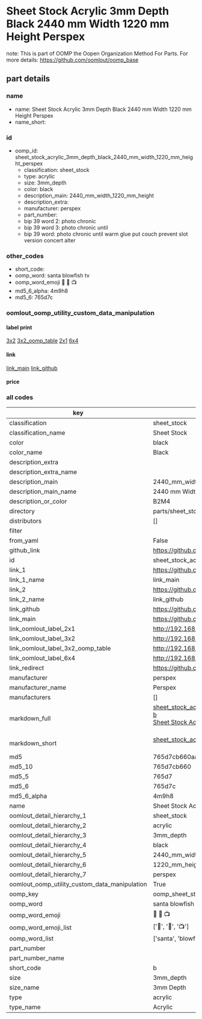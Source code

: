# Sheet Stock Acrylic 3mm Depth Black 2440 mm Width 1220 mm Height Perspex  

note: This is part of OOMP the Oopen Organization Method For Parts. For more details: https://github.com/oomlout/oomp_base

##  part details
  







### name
* name: Sheet Stock Acrylic 3mm Depth Black 2440 mm Width 1220 mm Height Perspex
* name_short: 
### id
* oomp_id: sheet_stock_acrylic_3mm_depth_black_2440_mm_width_1220_mm_height_perspex
  * classification: sheet_stock
  * type: acrylic
  * size: 3mm_depth
  * color: black
  * description_main: 2440_mm_width_1220_mm_height
  * description_extra: 
  * manufacturer: perspex
  * part_number: 
  * bip 39 word 2: photo chronic
  * bip 39 word 3: photo chronic until
  * bip 39 word: photo chronic until warm glue put couch prevent slot version concert alter

### other_codes
* short_code: 
* oomp_word: santa blowfish tv
* oomp_word_emoji :santa: :blowfish: :tv:
* md5_6_alpha: 4m9h8
* md5_6: 765d7c






### oomlout_oomp_utility_custom_data_manipulation
#### label print
[3x2](http://192.168.1.245:1112/?label=oomp%204m9h8)
[3x2_oomp_table](http://192.168.1.108:1112/?label=oomp%204m9h8)
[2x1](http://192.168.1.242:1112/?label=oomp%204m9h8)
[6x4](http://192.168.1.55:1112/?label=oomp%204m9h8)    

#### link

[link_main](https://github.com/oomlout/oomlout_oomp_version_1_messy/tree/main/parts/sheet_stock_acrylic_3mm_depth_black_2440_mm_width_1220_mm_height_perspex) [link_github](https://github.com/oomlout/oomlout_oomp_version_1_messy/tree/main/parts/sheet_stock_acrylic_3mm_depth_black_2440_mm_width_1220_mm_height_perspex)                             

#### price







### all codes 
| key | value |  
| --- | --- |  
| classification | sheet_stock |  
| classification_name | Sheet Stock |  
| color | black |  
| color_name | Black |  
| description_extra |  |  
| description_extra_name |  |  
| description_main | 2440_mm_width_1220_mm_height |  
| description_main_name | 2440 mm Width 1220 mm Height |  
| description_or_color | B2M4 |  
| directory | parts/sheet_stock_acrylic_3mm_depth_black_2440_mm_width_1220_mm_height_perspex |  
| distributors | [] |  
| filter |  |  
| from_yaml | False |  
| github_link | https://github.com/oomlout/oomlout_oomp_part_src/tree/main/parts/sheet_stock_acrylic_3mm_depth_black_2440_mm_width_1220_mm_height_perspex |  
| id | sheet_stock_acrylic_3mm_depth_black_2440_mm_width_1220_mm_height_perspex |  
| link_1 | https://github.com/oomlout/oomlout_oomp_version_1_messy/tree/main/parts/sheet_stock_acrylic_3mm_depth_black_2440_mm_width_1220_mm_height_perspex |  
| link_1_name | link_main |  
| link_2 | https://github.com/oomlout/oomlout_oomp_version_1_messy/tree/main/parts/sheet_stock_acrylic_3mm_depth_black_2440_mm_width_1220_mm_height_perspex |  
| link_2_name | link_github |  
| link_github | https://github.com/oomlout/oomlout_oomp_version_1_messy/tree/main/parts/sheet_stock_acrylic_3mm_depth_black_2440_mm_width_1220_mm_height_perspex |  
| link_main | https://github.com/oomlout/oomlout_oomp_version_1_messy/tree/main/parts/sheet_stock_acrylic_3mm_depth_black_2440_mm_width_1220_mm_height_perspex |  
| link_oomlout_label_2x1 | http://192.168.1.242:1112/?label=oomp%204m9h8 |  
| link_oomlout_label_3x2 | http://192.168.1.245:1112/?label=oomp%204m9h8 |  
| link_oomlout_label_3x2_oomp_table | http://192.168.1.108:1112/?label=oomp%204m9h8 |  
| link_oomlout_label_6x4 | http://192.168.1.55:1112/?label=oomp%204m9h8 |  
| link_redirect | https://github.com/oomlout/oomlout_oomp_version_1_messy/tree/main/parts/sheet_stock_acrylic_3mm_depth_black_2440_mm_width_1220_mm_height_perspex |  
| manufacturer | perspex |  
| manufacturer_name | Perspex |  
| manufacturers | [] |  
| markdown_full | [sheet_stock_acrylic_3mm_depth_black_2440_mm_width_1220_mm_height_perspex](none)<br>[b](none)<br>[Sheet Stock Acrylic 3Mm Depth Black 2440 Mm Width 1220 Mm Height Perspex](none)<br><br> |  
| markdown_short | [sheet_stock_acrylic_3mm_depth_black_2440_mm_width_1220_mm_height_perspex](none)<br><br> |  
| md5 | 765d7cb660aa461ebb31ff73dc4a1d1d |  
| md5_10 | 765d7cb660 |  
| md5_5 | 765d7 |  
| md5_6 | 765d7c |  
| md5_6_alpha | 4m9h8 |  
| name | Sheet Stock Acrylic 3mm Depth Black 2440 mm Width 1220 mm Height Perspex |  
| oomlout_detail_hierarchy_1 | sheet_stock |  
| oomlout_detail_hierarchy_2 | acrylic |  
| oomlout_detail_hierarchy_3 | 3mm_depth |  
| oomlout_detail_hierarchy_4 | black |  
| oomlout_detail_hierarchy_5 | 2440_mm_width |  
| oomlout_detail_hierarchy_6 | 1220_mm_height |  
| oomlout_detail_hierarchy_7 | perspex |  
| oomlout_oomp_utility_custom_data_manipulation | True |  
| oomp_key | oomp_sheet_stock_acrylic_3mm_depth_black_2440_mm_width_1220_mm_height_perspex |  
| oomp_word | santa blowfish tv |  
| oomp_word_emoji | :santa: :blowfish: :tv: |  
| oomp_word_emoji_list | [':santa:', ':blowfish:', ':tv:'] |  
| oomp_word_list | ['santa', 'blowfish', 'tv'] |  
| part_number |  |  
| part_number_name |  |  
| short_code | b |  
| size | 3mm_depth |  
| size_name | 3mm Depth |  
| type | acrylic |  
| type_name | Acrylic |  
